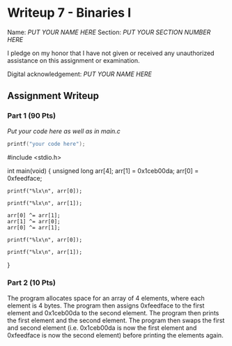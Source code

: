 # Writeup 7 - Binaries I

Name: *PUT YOUR NAME HERE*
Section: *PUT YOUR SECTION NUMBER HERE*

I pledge on my honor that I have not given or received any unauthorized
assistance on this assignment or examination.

Digital acknowledgement: *PUT YOUR NAME HERE*

## Assignment Writeup

### Part 1 (90 Pts)

*Put your code here as well as in main.c*
```c
printf("your code here");
```
#include <stdio.h>

int main(void) {
	unsigned long arr[4];
	arr[1] = 0x1ceb00da;
	arr[0] = 0xfeedface;

	printf("%lx\n", arr[0]);

	printf("%lx\n", arr[1]);

	arr[0] ^= arr[1];
	arr[1] ^= arr[0];
	arr[0] ^= arr[1];

	printf("%lx\n", arr[0]);

	printf("%lx\n", arr[1]);
}


### Part 2 (10 Pts)

The program allocates space for an array of 4 elements, where each element is 4 bytes. The program then assigns 0xfeedface to the first element and 0x1ceb00da to the second element. The program then prints the first element and the second element. The program then swaps the first and second element (i.e. 0x1ceb00da is now the first element and 0xfeedface is now the second element) before printing the elements again.
